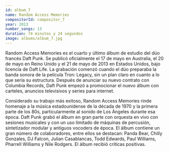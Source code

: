 ```yaml
---
id: album_7
name: Random Access Memories
compositorId: compositor_7
year: 2013
number_songs: 13
duration: 74 minutos y 24 segundos
image: albums/album_7.jpg
---
```


Random Access Memories es el cuarto y último álbum de estudio del dúo francés Daft Punk. Se publicó oficialmente el 17 de mayo en Australia, el 20 de mayo en Reino Unido y el 21 de mayo de 2013 en Estados Unidos, bajo licencia de Daft Life. La grabación comenzó cuando el dúo preparaba la banda sonora de la película Tron: Legacy, sin un plan claro en cuanto a lo que sería su estructura. Después de anunciar su nuevo contrato con Columbia Records, Daft Punk empezó a promocionar el nuevo álbum con carteles, anuncios televisivos y series para internet.

Considerado su trabajo más exitoso, Random Access Memories rinde homenaje a la música estadounidense de la década de 1970 y la primera parte de los 80s, particularmente al sonido de Los Ángeles durante esa época. Daft Punk grabó el álbum en gran parte con orquesta en vivo con sesiones musicales y con un uso limitado de máquinas de percusión, sintetizador modular y antiguos vocoders de época. El álbum contiene un gran número de colaboradores, entre ellos se destacan: Panda Bear, Chilly Gonzales, DJ Falcon, Julian Casablancas, Todd Edwards, Paul Williams, Pharrell Williams y Nile Rodgers. El álbum recibió críticas positivas.